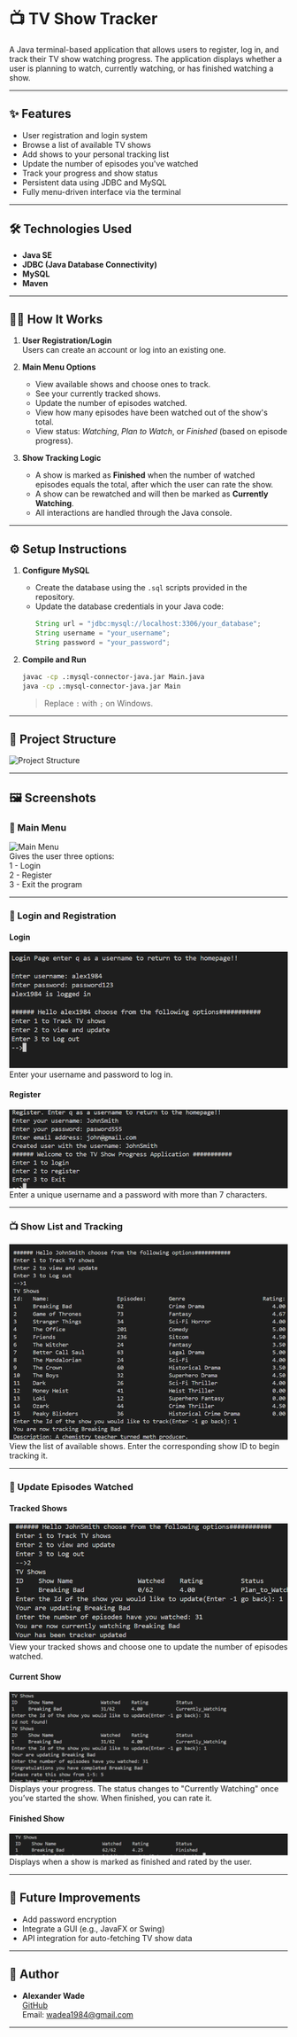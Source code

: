 # 📺 TV Show Tracker

A Java terminal-based application that allows users to register, log in, and track their TV show watching progress. The application displays whether a user is planning to watch, currently watching, or has finished watching a show.

---

## ✨ Features

- User registration and login system
- Browse a list of available TV shows
- Add shows to your personal tracking list
- Update the number of episodes you've watched
- Track your progress and show status
- Persistent data using JDBC and MySQL
- Fully menu-driven interface via the terminal

---

## 🛠️ Technologies Used

- **Java SE**
- **JDBC (Java Database Connectivity)**
- **MySQL**
- **Maven**

---

## 🧑‍💻 How It Works

1. **User Registration/Login**  
   Users can create an account or log into an existing one.

2. **Main Menu Options**

   - View available shows and choose ones to track.
   - See your currently tracked shows.
   - Update the number of episodes watched.
   - View how many episodes have been watched out of the show's total.
   - View status: _Watching_, _Plan to Watch_, or _Finished_ (based on episode progress).

3. **Show Tracking Logic**
   - A show is marked as **Finished** when the number of watched episodes equals the total, after which the user can rate the show.
   - A show can be rewatched and will then be marked as **Currently Watching**.
   - All interactions are handled through the Java console.

---

## ⚙️ Setup Instructions

1. **Configure MySQL**

   - Create the database using the `.sql` scripts provided in the repository.
   - Update the database credentials in your Java code:
     ```java
     String url = "jdbc:mysql://localhost:3306/your_database";
     String username = "your_username";
     String password = "your_password";
     ```

2. **Compile and Run**
   ```bash
   javac -cp .:mysql-connector-java.jar Main.java
   java -cp .:mysql-connector-java.jar Main
   ```
   > Replace `:` with `;` on Windows.

---

## 📂 Project Structure

![Project Structure](<images/tv_tracker_diagram%20(2).png>)

---

## 🖼️ Screenshots

### 🧭 Main Menu

![Main Menu](images/main)  
Gives the user three options:  
1 - Login  
2 - Register  
3 - Exit the program

---

### 🔐 Login and Registration

#### Login

![Login Menu](images/Login.png)  
Enter your username and password to log in.

#### Register

![Register Menu](images/register.png)  
Enter a unique username and a password with more than 7 characters.

---

### 📺 Show List and Tracking

![Show List](images/TrackShow.png)  
View the list of available shows. Enter the corresponding show ID to begin tracking it.

---

### 🔄 Update Episodes Watched

#### Tracked Shows

![Update Episodes](images/NewlyTracked.png)  
View your tracked shows and choose one to update the number of episodes watched.

#### Current Show

![Current Show](images/currenlyTracked.png)  
Displays your progress. The status changes to "Currently Watching" once you’ve started the show. When finished, you can rate it.

#### Finished Show

![Finished Show](images/Finished.png)  
Displays when a show is marked as finished and rated by the user.

---

## 🚧 Future Improvements

- Add password encryption
- Integrate a GUI (e.g., JavaFX or Swing)
- API integration for auto-fetching TV show data

---

## 👤 Author

- **Alexander Wade**  
  [GitHub](https://github.com/wadea1984)  
  Email: wadea1984@gmail.com

---
